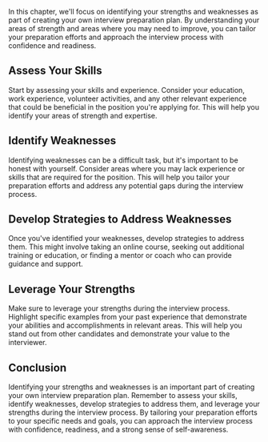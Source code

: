 
In this chapter, we'll focus on identifying your strengths and weaknesses as part of creating your own interview preparation plan. By understanding your areas of strength and areas where you may need to improve, you can tailor your preparation efforts and approach the interview process with confidence and readiness.

Assess Your Skills
------------------

Start by assessing your skills and experience. Consider your education, work experience, volunteer activities, and any other relevant experience that could be beneficial in the position you're applying for. This will help you identify your areas of strength and expertise.

Identify Weaknesses
-------------------

Identifying weaknesses can be a difficult task, but it's important to be honest with yourself. Consider areas where you may lack experience or skills that are required for the position. This will help you tailor your preparation efforts and address any potential gaps during the interview process.

Develop Strategies to Address Weaknesses
----------------------------------------

Once you've identified your weaknesses, develop strategies to address them. This might involve taking an online course, seeking out additional training or education, or finding a mentor or coach who can provide guidance and support.

Leverage Your Strengths
-----------------------

Make sure to leverage your strengths during the interview process. Highlight specific examples from your past experience that demonstrate your abilities and accomplishments in relevant areas. This will help you stand out from other candidates and demonstrate your value to the interviewer.

Conclusion
----------

Identifying your strengths and weaknesses is an important part of creating your own interview preparation plan. Remember to assess your skills, identify weaknesses, develop strategies to address them, and leverage your strengths during the interview process. By tailoring your preparation efforts to your specific needs and goals, you can approach the interview process with confidence, readiness, and a strong sense of self-awareness.
